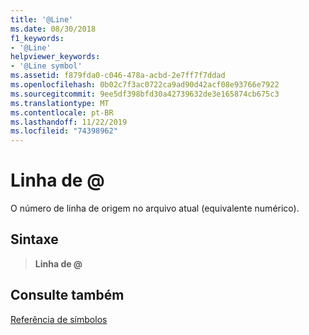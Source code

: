 ```yaml
---
title: '@Line'
ms.date: 08/30/2018
f1_keywords:
- '@Line'
helpviewer_keywords:
- '@Line symbol'
ms.assetid: f879fda0-c046-478a-acbd-2e7ff7f7ddad
ms.openlocfilehash: 0b02c7f3ac0722ca9ad90d42acf08e93766e7922
ms.sourcegitcommit: 9ee5df398bfd30a42739632de3e165874cb675c3
ms.translationtype: MT
ms.contentlocale: pt-BR
ms.lasthandoff: 11/22/2019
ms.locfileid: "74398962"
---
```

# <a name="line"></a>Linha de \@

O número de linha de origem no arquivo atual (equivalente numérico).

## <a name="syntax"></a>Sintaxe

> **Linha de \@**

## <a name="see-also"></a>Consulte também

[Referência de símbolos](symbols-reference.md)
